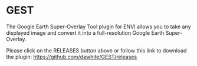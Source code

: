 GEST
====

The Google Earth Super-Overlay Tool plugin for ENVI allows you to take any displayed image and convert it into a full-resolution Google Earth Super-Overlay.

Please click on the RELEASES button above or follow this link to download the plugin: https://github.com/dawhite/GEST/releases
